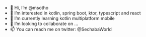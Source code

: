 - 👋 Hi, I’m @msotho
- 👀 I’m interested in kotlin, spring boot, ktor, typescript and react
- 🌱 I’m currently learning kotlin multiplatform mobile
- 💞️ I’m looking to collaborate on ...
- 📫 You can reach me on twitter: @SechabaWorld

<!---
msotho/msotho is a ✨ special ✨ repository because its `README.md` (this file) appears on your GitHub profile.
You can click the Preview link to take a look at your changes.
--->

